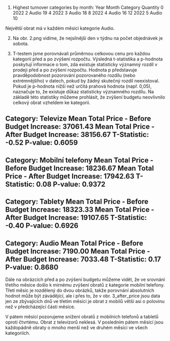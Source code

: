 1. Highest turnover categories by month:
    Year  Month Category  Quantity
0   2022      2    Audio        19
4   2022      3    Audio        18
8   2022      4    Audio        16
12  2022      5    Audio        10

Největší obrat má v každém měsíci kategorie Audio.

2. Na obr. 2.png vidíme, že nejsilnější den v týdnu na počet objednávek je sobota.

3. T-testem jsme porovnávali průměrnou celkovou cenu pro každou kategorii před a po zvýšení rozpočtu.
   Výsledná t-statistika a p-hodnota poskytují informace o tom, zda existuje statisticky významný rozdíl v prodeji před a po zvýšení rozpočtu.
   Hodnota p představuje pravděpodobnost pozorování pozorovaného rozdílu (nebo extrémnějšího) v datech,
   pokud by žádný skutečný rozdíl neexistoval. Pokud je p-hodnota nižší než určitá prahová hodnota (např. 0,05),
   naznačuje to, že existuje důkaz statisticky významného rozdílu.
   Na základě této statistiky můžeme prohlásit, že zvýšení budgetu neovlivnilo celkový obrat vzheldem ke kategorii.

Category: Televize
Mean Total Price - Before Budget Increase: 37061.43
Mean Total Price - After Budget Increase: 38156.67
T-Statistic: -0.52
P-value: 0.6059
-----------------------
Category: Mobilní telefony
Mean Total Price - Before Budget Increase: 18236.67
Mean Total Price - After Budget Increase: 17942.63
T-Statistic: 0.08
P-value: 0.9372
-----------------------
Category: Tablety
Mean Total Price - Before Budget Increase: 18323.33
Mean Total Price - After Budget Increase: 19107.65
T-Statistic: -0.40
P-value: 0.6926
-----------------------
Category: Audio
Mean Total Price - Before Budget Increase: 7190.00
Mean Total Price - After Budget Increase: 7033.48
T-Statistic: 0.17
P-value: 0.8680
-----------------------

Dále na obrázcích před a po zvýšení budgetu můžeme vidět, 
že ve srovnání třetího měsíce došlo k mírnému zvýšení obratů z kategorie mobilní telefony.
Třetí měsíc je rozdělený do dvou obrázků, takže porovnání absolutních hodnot může být závádějící,
ale i přes to, že v obr. 3_after_price jsou data jen ze zbývajících dnů ve třetím měsíci je obrat z mobilů větší asi o polovinu než v předcházející části měsíce.

V pátem měsící pozorujeme snížení obratů z mobilních telefonů a tabletů oproti čtvrtému. Obrat z televizorů neklesá.
V posledním pátem měsící jsou každopádně obraty o mnoho menší než ve druhém měsíci ve všech kategoriích.
